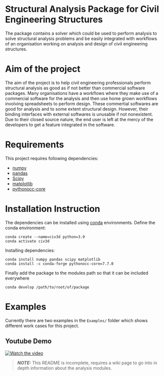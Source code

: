 # Structural Analysis Package for Civil Engineering Structures

The package contains a solver which could be used to perform analysis to solve structural analysis problems and be easily integrated with workflows of an organisation working on analysis and design of civil engineering structures.

# Aim of the project
The aim of the project is to help civil engineering professionals perform structural analysis as good as if not better than commercial software packages. Many organisations have a workflows where they make use of a commercial software for the analysis and then use home grown workflows involving spreadsheets to perform design. These commertial softwares are good for analysis and to some extent structural design. However, their binding interfaces with external softwares is unusable if not nonexistent. Due to their closed source nature, the end user is left at the mercy of the developers to get a feature integrated in the software.

# Requirements
This project requires following dependencies:
* [numpy](https://numpy.org/)
* [pandas](https://pandas.pydata.org/)
* [Scipy](https://scipy.org/)
* [matplotlib](https://matplotlib.org/)
* [pythonocc-core](https://github.com/tpaviot/pythonocc-core)

# Installation Instruction
The dependencies can be installed using [conda](https://docs.conda.io/en/latest/) environments. Define the conda environment:
```
conda create --name=civ3d python=3.9
conda activate civ3d
```
Installing dependencies:
```
conda install numpy pandas scipy matplotlib
conda install -c conda-forge pythonocc-core=7.7.0
```
Finally add the package to the modules path so that it can be included everywhere
```
conda develop /path/to/root/of/package
```

# Examples
Currently there are two examples in the `Examples/` folder which shows different work cases for this project.

## Youtube Demo

[![Watch the video](https://img.youtube.com/vi/bYnnUCpzAnI/maxresdefault.jpg)](https://youtu.be/bYnnUCpzAnI)

> **_NOTE:_** This README is incomplete, requires a wiki page to go into in depth information about the analysis modules.
